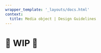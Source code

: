 ```yaml
---
wrapper_template: '_layouts/docs.html'
context:
  title: Media object | Design Guidelines
---
```


# 🚧 WIP 🚧

